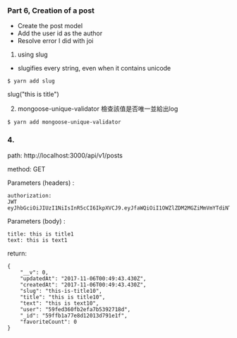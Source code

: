 ### Part 6, Creation of a post

- Create the post model
- Add the user id as the author
- Resolve error I did with joi

1. using slug
- slugifies every string, even when it contains unicode
```
$ yarn add slug
```
slug("this is title")

2. mongoose-unique-validator
檢查該值是否唯一並給出log
```
$ yarn add mongoose-unique-validator
```

### 4. 
path: http://localhost:3000/api/v1/posts 

method: GET

Parameters (headers) :
```
authorization:
JWT eyJhbGciOiJIUzI1NiIsInR5cCI6IkpXVCJ9.eyJfaWQiOiI1OWZlZDM2MGZiMmVmYTdiNTM5MjcxOGQiLCJpYXQiOjE1MDk4NzI1NDR9.9kYiLoTKVBt7f2VBLkMOhTdhEMjShuJ2YeXjQY5UTIA
```

Parameters (body) :
```
title: this is title1
text: this is text1
```

return:
```
{
    "__v": 0,
    "updatedAt": "2017-11-06T00:49:43.430Z",
    "createdAt": "2017-11-06T00:49:43.430Z",
    "slug": "this-is-title10",
    "title": "this is title10",
    "text": "this is text10",
    "user": "59fed360fb2efa7b5392718d",
    "_id": "59ffb1a77e8d12013d791e1f",
    "favoriteCount": 0
}
```

